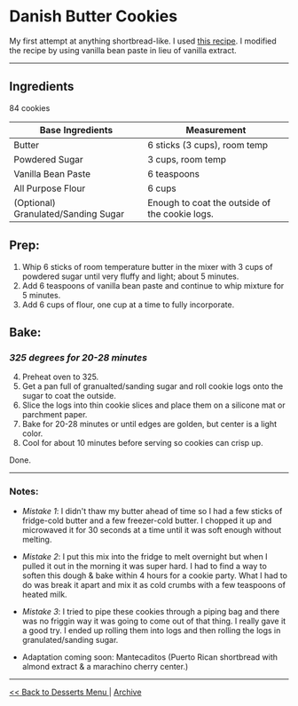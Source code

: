 
# Danish Butter Cookies

My first attempt at anything shortbread-like.
I used [this recipe](https://thegardeningfoodie.com/danish-butter-cookies/?unapproved=10024&moderation-hash=1b5d43c32d7d49ecd12fdfea620cdc06#comment-10024).
I modified the recipe by using vanilla bean paste in lieu of vanilla extract.

---

## Ingredients

84 cookies

| Base Ingredients                    | Measurement                                    |
|-------------------------------------|------------------------------------------------|
| Butter                              | 6 sticks (3 cups), room temp                   |
| Powdered Sugar                      | 3 cups, room temp                              |
| Vanilla Bean Paste                  | 6 teaspoons                                    |
| All Purpose Flour                   | 6 cups                                         |
| (Optional) Granulated/Sanding Sugar | Enough to coat the outside of the cookie logs. |

## Prep:
1. Whip 6 sticks of room temperature butter in the mixer with 3 cups of powdered sugar until very fluffy and light; 
about 5 minutes.
2. Add 6 teaspoons of vanilla bean paste and continue to whip mixture for 5 minutes.
3. Add 6 cups of flour, one cup at a time to fully incorporate.

## Bake: 
### _**325 degrees for 20-28 minutes**_
4. Preheat oven to 325.
5. Get a pan full of granualted/sanding sugar and roll cookie logs onto the sugar to coat the outside.
6. Slice the logs into thin cookie slices and place them on a silicone mat or parchment paper.
7. Bake for 20-28 minutes or until edges are golden, but center is a light color.
8. Cool for about 10 minutes before serving so cookies can crisp up.

Done.

---

### Notes:

- _Mistake 1_: I didn't thaw my butter ahead of time so I had a few sticks of fridge-cold butter and a few freezer-cold 
butter. I chopped it up and microwaved it for 30 seconds at a time until it was soft enough without melting.
- _Mistake 2_: I put this mix into the fridge to melt overnight but when I pulled it out in the morning it was super hard.
I had to find a way to soften this dough & bake within 4 hours for a cookie party. What I had to do was break it apart
and mix it as cold crumbs with a few teaspoons of heated milk.
- _Mistake 3_: I tried to pipe these cookies through a piping bag and there was no friggin way it was going to come
out of that thing. I really gave it a good try. I ended up rolling them into logs and then rolling the logs
in granulated/sanding sugar.


- Adaptation coming soon: Mantecaditos (Puerto Rican shortbread with almond extract & a marachino cherry center.)

---
[<< Back to Desserts Menu ](../main.md) | [ Archive ](../../README.md)